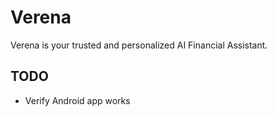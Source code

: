 # Verena

Verena is your trusted and personalized AI Financial Assistant.

## TODO
- Verify Android app works